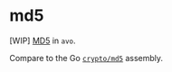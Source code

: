# md5

[WIP] [MD5](https://en.wikipedia.org/wiki/MD5) in `avo`. 

Compare to the Go [`crypto/md5`](https://github.com/golang/go/blob/master/src/crypto/md5/md5block_amd64.s) assembly.

